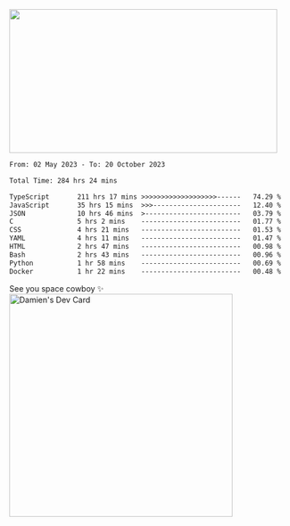 <img src="https://media.giphy.com/media/11KzOet1ElBDz2/giphy.gif" width="480" height="258" /> 

 <!--START_SECTION:waka-->

```txt
From: 02 May 2023 - To: 20 October 2023

Total Time: 284 hrs 24 mins

TypeScript       211 hrs 17 mins >>>>>>>>>>>>>>>>>>>------   74.29 %
JavaScript       35 hrs 15 mins  >>>----------------------   12.40 %
JSON             10 hrs 46 mins  >------------------------   03.79 %
C                5 hrs 2 mins    -------------------------   01.77 %
CSS              4 hrs 21 mins   -------------------------   01.53 %
YAML             4 hrs 11 mins   -------------------------   01.47 %
HTML             2 hrs 47 mins   -------------------------   00.98 %
Bash             2 hrs 43 mins   -------------------------   00.96 %
Python           1 hr 58 mins    -------------------------   00.69 %
Docker           1 hr 22 mins    -------------------------   00.48 %
```

<!--END_SECTION:waka-->
 
 
 <!--
 <p align="center">
           <img src="https://wakatime.com/share/@b21fb822-1b1e-4a56-b3ac-d647f03795fd/3d8fc332-54a6-4d29-9469-965955d6e018.svg"/>
 </p>
 <p align="center">
  <img src="https://wakatime.com/share/@b21fb822-1b1e-4a56-b3ac-d647f03795fd/5d7b153c-4137-40c1-8270-25e516f9619c.svg"/>
 </p>
 -->
See you space cowboy ✨ 
<a href="https://app.daily.dev/damienCrackito"><img src="https://api.daily.dev/devcards/bdfb4da438e94198b16fb9008a873e8e.png?r=ac3" width="400" alt="Damien's Dev Card"/></a>


 

